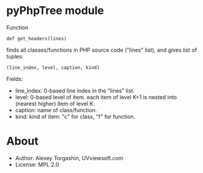 # pyPhpTree module

Function

    def get_headers(lines)
  
finds all classes/functions in PHP source code ("lines" list), and gives list of tuples:

    (line_index, level, caption, kind)
  
Fields:

- line_index: 0-based line index in the "lines" list.
- level: 0-based level of item. each item of level K+1 is nested into (nearest higher) item of level K.
- caption: name of class/function.
- kind: kind of item: "c" for class, "f" for function.

# About

- Author: Alexey Torgashin, UVviewsoft.com 
- License: MPL 2.0
